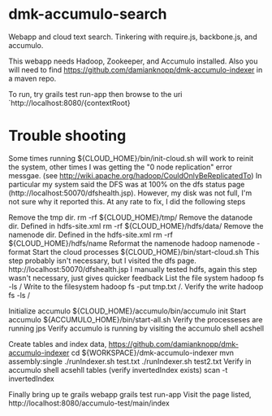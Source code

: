 dmk-accumulo-search
===================

Webapp and cloud text search. Tinkering with require.js, backbone.js, and accumulo.

This webapp needs Hadoop, Zookeeper, and Accumulo installed.  Also you will need to find https://github.com/damianknopp/dmk-accumulo-indexer in a maven repo.

To run, try
	grails test run-app
then browse to the uri `http://localhost:8080/{contextRoot}



Trouble shooting
======================

Some times running  ${CLOUD_HOME}/bin/init-cloud.sh will work to reinit the system, other times I was getting the "0 node replication" error messgae. (see http://wiki.apache.org/hadoop/CouldOnlyBeReplicatedTo)
In particular my system said the DFS was at 100% on the dfs status page (http://localhost:50070/dfshealth.jsp).  However, my disk was not full, I'm not sure why it reported this.  At any rate to fix, I did the following steps

Remove the tmp dir.
	rm -rf ${CLOUD_HOME}/tmp/
Remove the datanode dir. Defined in hdfs-site.xml
	rm -rf ${CLOUD_HOME}/hdfs/data/
Remove the namenode dir. Defined in the hdfs-site.xml
	rm -rf ${CLOUD_HOME}/hdfs/name
Reformat the namenode
	hadoop namenode -format
Start the cloud processes
	${CLOUD_HOME}/bin/start-cloud.sh 
This step probably isn't necessary, but I visited the dfs page. http://localhost:50070/dfshealth.jsp
I manually tested hdfs, again this step wasn't necessary, just gives quicker feedback
List the file system
	hadoop fs -ls /
Write to the filesystem
	hadoop fs -put tmp.txt  /.
Verify the write
	hadoop fs -ls /

Initialize accumulo
	${CLOUD_HOME}/accumulo/bin/accumulo init
Start accumulo
	${ACCUMULO_HOME}/bin/start-all.sh 
Verify the processeses are running
	jps
Verify accumulo is running by visiting the accumulo shell
	acshell

Create tables and index data, https://github.com/damianknopp/dmk-accumulo-indexer
	cd ${WORKSPACE}/dmk-accumulo-indexer
	mvn assembly:single
	./runIndexer.sh test.txt
	./runIndexer.sh test2.txt
Verify in accumulo shell
	acsehll
	tables (verify invertedIndex exists)
	scan -t invertedIndex

Finally bring up te grails webapp
	grails test run-app
Visit the page listed,
	http://localhost:8080/accumulo-test/main/index
